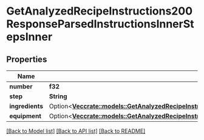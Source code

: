 # GetAnalyzedRecipeInstructions200ResponseParsedInstructionsInnerStepsInner

## Properties

Name | Type | Description | Notes
------------ | ------------- | ------------- | -------------
**number** | **f32** |  | 
**step** | **String** |  | 
**ingredients** | Option<[**Vec<crate::models::GetAnalyzedRecipeInstructions200ResponseParsedInstructionsInnerStepsInnerIngredientsInner>**](getAnalyzedRecipeInstructions_200_response_parsedInstructions_inner_steps_inner_ingredients_inner.md)> |  | [optional]
**equipment** | Option<[**Vec<crate::models::GetAnalyzedRecipeInstructions200ResponseParsedInstructionsInnerStepsInnerIngredientsInner>**](getAnalyzedRecipeInstructions_200_response_parsedInstructions_inner_steps_inner_ingredients_inner.md)> |  | [optional]

[[Back to Model list]](../README.md#documentation-for-models) [[Back to API list]](../README.md#documentation-for-api-endpoints) [[Back to README]](../README.md)


